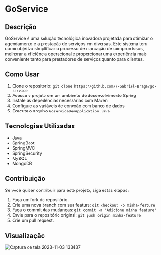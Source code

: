 # GoService

## Descrição
GoService é uma solução tecnológica inovadora projetada para otimizar o agendamento e a prestação de serviços em diversas.
Este sistema tem como objetivo simplificar o processo de marcação de compromissos, melhorar a eficiência operacional e
proporcionar uma experiência mais conveniente tanto para prestadores de serviços quanto para clientes.

 ## Como Usar
 1. Clone o repositório: `git clone https://github.com/F-Gabriel-Braga/go-service`
 2. Acesse o projeto em um ambiente de desenvolvimento Spring
 3. Instale as depedências necessárias com Maven
 4. Configure as variáveis de conexão com banco de dados
 5. Execute o arquivo `GoserviceDevApplication.java`

## Tecnologias Utilizadas
* Java
* SpringBoot
* SpringMVC
* SpringSecurity
* MySQL
* MongoDB

## Contribuição
Se você quiser contribuir para este projeto, siga estas etapas:
1. Faça um fork do repositório.
2. Crie uma nova branch com sua feature: `git checkout -b minha-feature`
3. Faça o commit das mudanças: `git commit -m 'Adicione minha feature'`
4. Envie para o repositório original: `git push origin minha-feature`
5. Crie um pull request.

## Visualização
![Captura de tela 2023-11-03 133437](https://github.com/F-Gabriel-Braga/GoService/assets/66652642/7f8e7102-f8bf-4173-b9f9-a5df938246aa)
